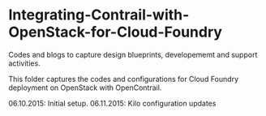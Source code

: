 # Integrating-Contrail-with-OpenStack-for-Cloud-Foundry
Codes and blogs to capture design blueprints, developememt and support activities.

This folder captures the codes and configurations for Cloud Foundry deployment on OpenStack with OpenContrail.

06.10.2015: Initial setup.
06.11.2015: Kilo configuration updates 
